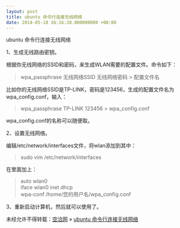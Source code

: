 ```yaml
---
layout: post
title: ubuntu 命令行连接无线网络
date: 2014-05-10 16:16:28.000000000 +08:00
---
```


ubuntu 命令行连接无线网络

1、生成无线路由密钥。

根据你无线网络的SSID和密码，来生成WLAN需要的配置文件。命令如下：

> wpa_passphrase 无线网络SSID 无线网络密码 > 配置文件名

比如你的无线网络SSID是TP-LINK，密码是123456，生成的配置文件名为wpa_config.conf，输入：

> wpa_passphrase TP-LINK 123456 > wpa_config.conf

wpa_config.conf的名称可以随便取。

2、设置无线网络。

编辑/etc/network/interfaces文件，将wlan添加到其中：

> sudo vim /etc/network/interfaces

在里面加上：

> auto wlan0  
>  iface wlan0 inet dhcp  
>  wpa-conf /home/您的用户名/wpa_config.conf

3、重新启动计算机，然后就可以使用了。

未经允许不得转载：[空洽网](http://kongqia.com) » [ubuntu 命令行连接无线网络](http://kongqia.com/33430.html)


